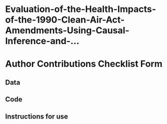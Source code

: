 # Evaluation-of-the-Health-Impacts-of-the-1990-Clean-Air-Act-Amendments-Using-Causal-Inference-and-...

# Author Contributions Checklist Form

## Data


## Code


## Instructions for use

